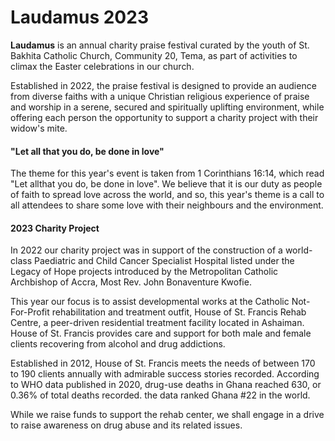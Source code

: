
# Laudamus 2023

**Laudamus** is an annual charity praise festival curated by the youth of St. Bakhita Catholic Church, Community 20, Tema, as part of activities to climax the Easter celebrations in our church. 

Established in 2022, the praise festival is designed to provide an audience from diverse faiths with a unique Christian religious experience of praise and worship in a serene, secured and spiritually uplifting environment, while offering each person the opportunity to support a charity project with their widow's mite.

#### "Let all that you do, be done in love"
The theme for this year's event is taken from 1 Corinthians 16:14, which read "Let allthat you do, be done in love". We believe that it is our duty as people of faith to spread love across the world, and so, this year's theme is a call to all attendees to share some love with their neighbours and the environment.

#### 2023 Charity Project
In 2022 our charity project was in support of the construction of a world-class Paediatric and Child Cancer Specialist Hospital listed under the Legacy of Hope projects introduced by the Metropolitan Catholic Archbishop of Accra, Most Rev. John Bonaventure Kwofie.

This year our focus is to assist developmental works at the Catholic Not-For-Profit rehabilitation and treatment outfit, House of St. Francis Rehab Centre, a peer-driven residential treatment facility located in Ashaiman. House of St. Francis provides care and support for both male and female clients recovering from alcohol and drug addictions.

Established  in 2012, House of St. Francis meets the needs of between 170 to 190 clients annually with admirable success stories recorded. According to WHO data published in 2020, drug-use deaths in Ghana reached 630, or 0.36% of total deaths recorded. the data ranked Ghana #22 in the world.

While we raise funds to support the rehab center, we shall engage in a drive to raise awareness on drug abuse and its related issues.